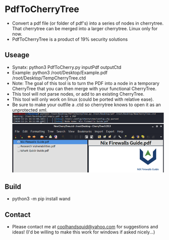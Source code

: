# PdfToCherryTree
* Convert a pdf file (or folder of pdf's) into a series of nodes in cherrytree. That cherrytree can be merged into a larger cherrytree. Linux only for now.
* PdfToCherryTree is a product of 19% security solutions
## Useage
* Synatx:     python3 PdfToCherry.py inputPdf outputCtd
* Example:    python3 /root/Desktop/Example.pdf /root/Desktop/TempCherryTree.ctd
* Note:       The goal of this tool is to turn the PDF into a node in a temporary CherryTree that you can then merge with your functional CherryTree.
* This tool will not parse nodes, or add to an existing CherryTree.
* This tool will only work on linux (could be ported with relative ease).
* Be sure to make your outfile a .ctd so cherrytree knows to open it as an unprotected xml.
![alt text](https://github.com/CoolHandSquid/PdfToCherryTree/blob/main/Images/PdfToCherryTree_Run1.png)
![alt text](https://github.com/CoolHandSquid/PdfToCherryTree/blob/main/Images/PdfToCherryTree_Run2.png)
## Build
* python3 -m pip install wand
## Contact
* Please contact me at coolhandsquid@yahoo.com for suggestions and ideas! (I'd be willing to make this work for windows if asked nicely...)
